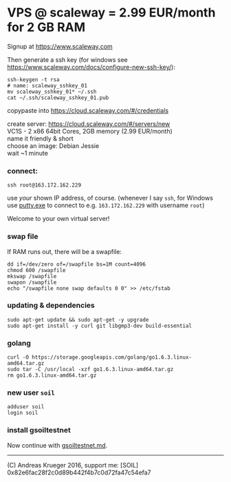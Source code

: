 # VPS @ scaleway = 2.99 EUR/month for 2 GB RAM

Signup at https://www.scaleway.com

Then generate a ssh key (for windows see https://www.scaleway.com/docs/configure-new-ssh-key/):

```
ssh-keygen -t rsa  
# name: scaleway_sshkey_01
mv scaleway_sshkey_01* ~/.ssh
cat ~/.ssh/scaleway_sshkey_01.pub
```
copypaste into https://cloud.scaleway.com/#/credentials

create server: https://cloud.scaleway.com/#/servers/new  
VC1S - 2 x86 64bit Cores, 2GB memory (2.99 EUR/month)  
name it friendly & short  
choose an image: Debian Jessie  
wait ~1 minute  

### connect:  
```
ssh root@163.172.162.229
```
use *your* shown IP address, of course. (whenever I say `ssh`, for Windows use [putty.exe](http://www.putty.org/) to connect to e.g. `163.172.162.229` with username `root`)

Welcome to your own virtual server!  

### swap file
If RAM runs out, there will be a swapfile:
```
dd if=/dev/zero of=/swapfile bs=1M count=4096
chmod 600 /swapfile
mkswap /swapfile
swapon /swapfile
echo "/swapfile none swap defaults 0 0" >> /etc/fstab
```


### updating & dependencies
```
sudo apt-get update && sudo apt-get -y upgrade
sudo apt-get install -y curl git libgmp3-dev build-essential 
```

### golang
```
curl -O https://storage.googleapis.com/golang/go1.6.3.linux-amd64.tar.gz
sudo tar -C /usr/local -xzf go1.6.3.linux-amd64.tar.gz
rm go1.6.3.linux-amd64.tar.gz
```

### new user ```soil```
```
adduser soil
login soil
```

### install gsoiltestnet
Now continue with [gsoiltestnet.md](gsoiltestnet.md).

---

(C) Andreas Krueger 2016, support me: [SOIL] 0x82e6fac28f2c0d89b442f4b7c0d72fa47c54efa7
